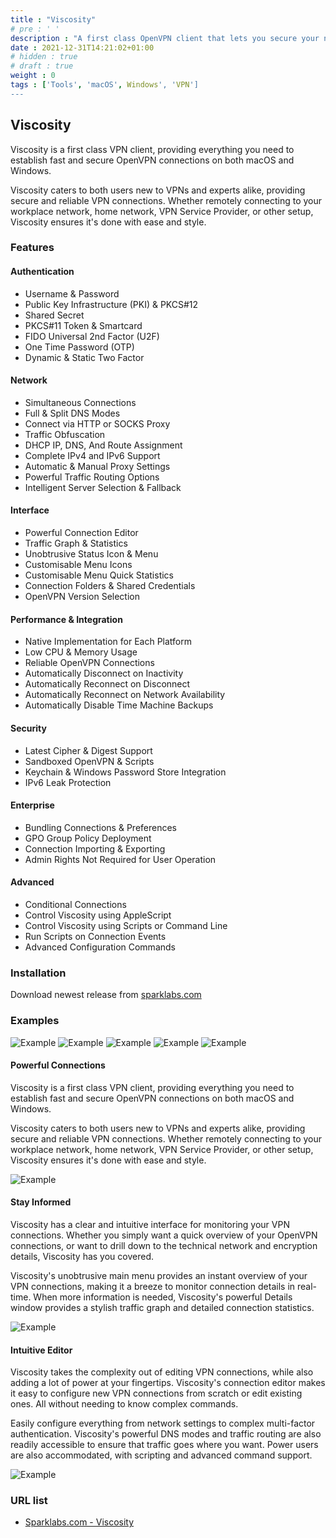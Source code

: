 ```yaml
---
title : "Viscosity"
# pre : ' '
description : "A first class OpenVPN client that lets you secure your network with ease & style."
date : 2021-12-31T14:21:02+01:00
# hidden : true
# draft : true
weight : 0
tags : ['Tools', 'macOS', Windows', 'VPN']
---
```


## Viscosity

Viscosity is a first class VPN client, providing everything you need to establish fast and secure OpenVPN connections on both macOS and Windows.

Viscosity caters to both users new to VPNs and experts alike, providing secure and reliable VPN connections. Whether remotely connecting to your workplace network, home network, VPN Service Provider, or other setup, Viscosity ensures it's done with ease and style.

### Features

#### Authentication

* Username & Password
* Public Key Infrastructure (PKI) & PKCS#12
* Shared Secret
* PKCS#11 Token & Smartcard
* FIDO Universal 2nd Factor (U2F)
* One Time Password (OTP)
* Dynamic & Static Two Factor

#### Network

* Simultaneous Connections
* Full & Split DNS Modes
* Connect via HTTP or SOCKS Proxy
* Traffic Obfuscation
* DHCP IP, DNS, And Route Assignment
* Complete IPv4 and IPv6 Support
* Automatic & Manual Proxy Settings
* Powerful Traffic Routing Options
* Intelligent Server Selection & Fallback

#### Interface

* Powerful Connection Editor
* Traffic Graph & Statistics
* Unobtrusive Status Icon & Menu
* Customisable Menu Icons
* Customisable Menu Quick Statistics
* Connection Folders & Shared Credentials
* OpenVPN Version Selection

#### Performance & Integration

* Native Implementation for Each Platform
* Low CPU & Memory Usage
* Reliable OpenVPN Connections
* Automatically Disconnect on Inactivity
* Automatically Reconnect on Disconnect
* Automatically Reconnect on Network Availability
* Automatically Disable Time Machine Backups

#### Security

* Latest Cipher & Digest Support
* Sandboxed OpenVPN & Scripts
* Keychain & Windows Password Store Integration
* IPv6 Leak Protection

#### Enterprise

* Bundling Connections & Preferences
* GPO Group Policy Deployment
* Connection Importing & Exporting
* Admin Rights Not Required for User Operation

#### Advanced

* Conditional Connections
* Control Viscosity using AppleScript
* Control Viscosity using Scripts or Command Line
* Run Scripts on Connection Events
* Advanced Configuration Commands

### Installation

Download newest release from [sparklabs.com](https://www.sparklabs.com/viscosity/)

### Examples

![Example](images/example1.png)
![Example](images/example2.png)
![Example](images/example3.png)
![Example](images/example4.png)
![Example](images/example5.png)

#### Powerful Connections

Viscosity is a first class VPN client, providing everything you need to establish fast and secure OpenVPN connections on both macOS and Windows.

Viscosity caters to both users new to VPNs and experts alike, providing secure and reliable VPN connections. Whether remotely connecting to your workplace network, home network, VPN Service Provider, or other setup, Viscosity ensures it's done with ease and style.

![Example](images/menu.png)

#### Stay Informed

Viscosity has a clear and intuitive interface for monitoring your VPN connections. Whether you simply want a quick overview of your OpenVPN connections, or want to drill down to the technical network and encryption details, Viscosity has you covered.

Viscosity's unobtrusive main menu provides an instant overview of your VPN connections, making it a breeze to monitor connection details in real-time. When more information is needed, Viscosity's powerful Details window provides a stylish traffic graph and detailed connection statistics.

![Example](images/details.png)

#### Intuitive Editor

Viscosity takes the complexity out of editing VPN connections, while also adding a lot of power at your fingertips. Viscosity's connection editor makes it easy to configure new VPN connections from scratch or edit existing ones. All without needing to know complex commands.

Easily configure everything from network settings to complex multi-factor authentication. Viscosity's powerful DNS modes and traffic routing are also readily accessible to ensure that traffic goes where you want. Power users are also accommodated, with scripting and advanced command support.

![Example](images/editor.png)

### URL list

* [Sparklabs.com - Viscosity](https://www.sparklabs.com/viscosity/)
